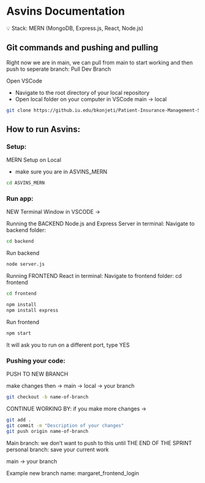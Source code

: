 # Asvins Documentation
<aside>
💡 Stack: MERN (MongoDB, Express.js, React, Node.js)
</aside>

## Git commands and pushing and pulling
Right now we are in main, we can pull from main to start working and then push to seperate branch:
Pull Dev Branch

Open VSCode
- Navigate to the root directory of your local repository
- Open local folder on your computer in VSCode
main → local
```bash 
git clone https://github.iu.edu/bkonjeti/Patient-Insurance-Management-System.git
```
## How to run Asvins:
### Setup:

MERN Setup on Local
- make sure you are in ASVINS_MERN

```bash
cd ASVINS_MERN
```


### Run app:

NEW Terminal Window in VSCODE →

Running the BACKEND Node.js and Express Server in terminal:
Navigate to backend folder:
```bash
cd backend
```
Run backend
```bash
node server.js
```
Running FRONTEND React in terminal:
Navigate to frontend folder: cd frontend
```bash
cd frontend
```
```bash
npm install
npm install express
```
Run frontend
```bash
npm start
```
It will ask you to run on a different port, type YES

### Pushing your code:
PUSH TO NEW BRANCH

make changes then ->
main → local -> your branch

```bash 
git checkout -b name-of-branch
```
CONTINUE WORKING BY:
if you make more changes ->
```bash 
git add .
git commit -m "Description of your changes"
git push origin name-of-branch
```

Main branch: we don’t want to push to this until THE END OF THE SPRINT
personal branch: save your current work

main → your branch

Example new branch name: margaret_frontend_login
